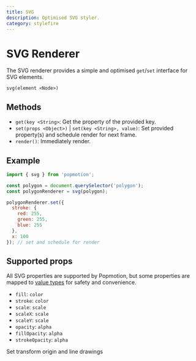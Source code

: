```yaml
---
title: SVG
description: Optimised SVG styler.
category: stylefire
---
```


# SVG Renderer

The SVG renderer provides a simple and optimised `get`/`set` interface for SVG elements.

`svg(element <Node>)`

## Methods
- `get(key <String>`: Get the property of the provided key.
- `set(props <Object>)` | `set(key <String>, value)`: Set provided property(s) and schedule render for next frame.
- `render()`: Immediately render.

## Example

```javascript
import { svg } from 'popmotion';

const polygon = document.querySelector('polygon');
const polygonRenderer = svg(polygon);

polygonRenderer.set({
  stroke: {
    red: 255,
    green: 255,
    blue: 255
  },
  x: 100
}); // set and schedule for render
```

## Supported props

All SVG properties are supported by Popmotion, but some properties are mapped to [value types](/api/value-types) for safety and convenience.

- `fill`: `color`
- `stroke`: `color`
- `scale`: `scale`
- `scaleX`: `scale`
- `scaleY`: `scale`
- `opacity`: `alpha`
- `fillOpacity`: `alpha`
- `strokeOpacity`: `alpha`

Set transform origin and line drawings
